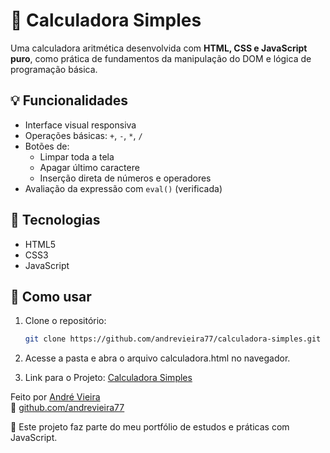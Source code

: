 # 🧮 Calculadora Simples

Uma calculadora aritmética desenvolvida com **HTML, CSS e JavaScript puro**, como prática de fundamentos da manipulação do DOM e lógica de programação básica.

## 💡 Funcionalidades

- Interface visual responsiva
- Operações básicas: `+`, `-`, `*`, `/`
- Botões de:
  - Limpar toda a tela
  - Apagar último caractere
  - Inserção direta de números e operadores
- Avaliação da expressão com `eval()` (verificada)

## 📁 Tecnologias

- HTML5
- CSS3
- JavaScript

## 🚀 Como usar

1. Clone o repositório:
   ```bash
   git clone https://github.com/andrevieira77/calculadora-simples.git

2. Acesse a pasta e abra o arquivo calculadora.html no navegador.

3. Link para o Projeto: [Calculadora Simples](https://alsvieira77.github.io/Projetos/CalculadoraSimples/calculadora.html)

Feito por [André Vieira](https://www.linkedin.com/in/andrevieira)  
🔗 [github.com/andrevieira77](https://github.com/andrevieira77)

📌 Este projeto faz parte do meu portfólio de estudos e práticas com JavaScript.
